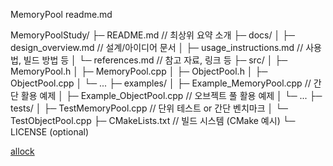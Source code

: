 MemoryPool readme.md


MemoryPoolStudy/
├─ README.md                   // 최상위 요약 소개
├─ docs/
│  ├─ design_overview.md       // 설계/아이디어 문서
│  ├─ usage_instructions.md    // 사용법, 빌드 방법 등
│  └─ references.md            // 참고 자료, 링크 등
├─ src/
│  ├─ MemoryPool.h
│  ├─ MemoryPool.cpp
│  ├─ ObjectPool.h
│  ├─ ObjectPool.cpp
│  └─ ...
├─ examples/
│  ├─ Example_MemoryPool.cpp   // 간단 활용 예제
│  ├─ Example_ObjectPool.cpp   // 오브젝트 풀 활용 예제
│  └─ ...
├─ tests/
│  ├─ TestMemoryPool.cpp       // 단위 테스트 or 간단 벤치마크
│  └─ TestObjectPool.cpp
├─ CMakeLists.txt              // 빌드 시스템 (CMake 예시)
└─ LICENSE (optional)          

[allock](https://learn.microsoft.com/ko-kr/windows/win32/memory/comparing-memory-allocation-methods)
